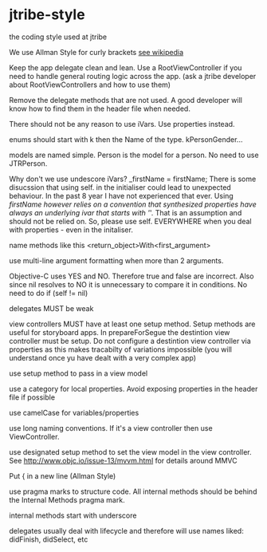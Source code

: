 # jtribe-style
the coding style used at jtribe

We use Allman Style for curly brackets [see wikipedia](http://en.wikipedia.org/wiki/Indent_style)

Keep the app delegate clean and lean. Use a RootViewController if you need to handle general routing logic across the app. (ask a jtribe developer about RootViewControllers and how to use them)

Remove the delegate methods that are not used. A good developer will know how to find them in the header file when needed.

There should not be any reason to use iVars. Use properties instead.

enums should start with k then the Name of the type. kPersonGender...

models are named simple. Person is the model for a person. No need to use JTRPerson.

Why don't we use undescore iVars? _firstName = firstName; There is some disucssion that using self. in the initialiser could lead to unexpected behaviour. In the past 8 year I have not experienced that ever. Using _firstName however relies on a convention that synthesized properties have always an underlying ivar that starts with '_'. That is an assumption and should not be relied on. So, please use self. EVERYWHERE when you deal with properties - even in the initaliser.

name methods like this <return_object>With<first_argument>

use multi-line argument formatting when more than 2 arguments.

Objective-C uses YES and NO. Therefore true and false are incorrect. Also since nil resolves to NO it is unnecessary to compare it in conditions. No need to do if (self != nil)

delegates MUST be weak

 view controllers MUST have at least one setup method. Setup methods are useful for storyboard apps. In prepareForSegue the destintion view controller  must be setup. Do not configure a destintion view controller via properties as this makes tracabilty of variations impossible (you will understand once yu have dealt with a very complex app)

use setup method to pass in a view model

use a category for local properties. Avoid exposing properties in the header file if possible

use camelCase for variables/properties

use long naming conventions. If it's a view controller then use ViewController.

use designated setup method to set the view model in the view controller. See http://www.objc.io/issue-13/mvvm.html for details around MMVC

Put { in a new line (Allman Style)

use pragma marks to structure code. All internal methods should be behind the Internal Methods pragma mark.

internal methods start with underscore

delegates usually deal with lifecycle and therefore will use names liked: didFinish<DoingSomthing>, didSelect<Something>, etc
